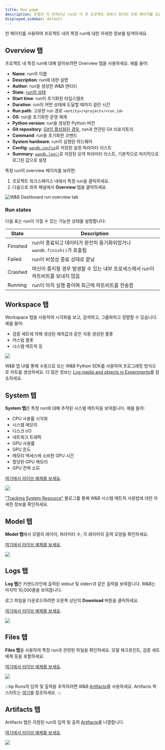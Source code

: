 ```yaml
---
title: Run page
description: 모델의 각 트레이닝 run은 더 큰 프로젝트 내에서 정리된 전용 페이지를 갖습니다.
displayed_sidebar: default
---
```


런 페이지를 사용하여 프로젝트 내의 특정 run에 대한 자세한 정보를 탐색하세요.

## Overview 탭
프로젝트 내 특정 run에 대해 알아보려면 Overview 탭을 사용하세요. 예를 들어:

* **Name**: run의 이름
* **Description**: run에 대한 설명
* **Author**: run을 생성한 W&B 엔티티
* **State**: [run의 상태](#run-states)
* **Start time**: run이 초기화된 타임스탬프
* **Duration**: run이 어떤 상태에 도달할 때까지 걸린 시간
* **Run path**: 고유한 run 경로 `<entity>/<project>/<run_id>`
* **OS**: run을 초기화한 운영 체제
* **Python version**: run을 생성한 Python 버전
* **Git repository**: [Git이 활성화된 경우](../settings-page/user-settings.md#personal-github-integration), run과 연관된 Git 리포지토리
* **Command**: run을 초기화한 코맨드
* **System hardware**: run이 실행된 하드웨어
* **Config**: [`wandb.config`](../../../guides/track/config.md)로 저장된 설정 파라미터 리스트
* **Summary**: [`wandb.log()`](../../../guides/track/log/intro.md)로 저장된 요약 파라미터 리스트, 기본적으로 마지막으로 로그된 값으로 설정

특정 run의 overview 페이지를 보려면:
1. 프로젝트 워크스페이스 내에서 특정 run을 클릭하세요.
2. 다음으로 좌측 패널에서 **Overview** 탭을 클릭하세요.

![W&B Dashboard run overview tab](/images/app_ui/wandb_run_overview_page.png)

### Run states
다음 표는 run이 가질 수 있는 가능한 상태를 설명합니다:

| State | Description |
| ----- | ----- |
| Finished| run이 종료되고 데이터가 완전히 동기화되었거나 `wandb.finish()`가 호출됨 |
| Failed | run이 비정상 종료 상태로 끝남 | 
| Crashed | 머신이 중지될 경우 발생할 수 있는 내부 프로세스에서 run이 하트비트를 보내지 않음 | 
| Running | run이 아직 실행 중이며 최근에 하트비트를 전송함 |

## Workspace 탭
Workspace 탭을 사용하여 시각화를 보고, 검색하고, 그룹화하고 정렬할 수 있습니다. 예를 들어:

* 검증 세트에 의해 생성된 예측값과 같은 자동 생성된 플롯
* 커스텀 플롯
* 시스템 메트릭 등

![](/images/app_ui/wandb-run-page-workspace-tab.png)

W&B 앱 UI를 통해 수동으로 또는 W&B Python SDK를 사용하여 프로그래밍 방식으로 차트를 생성하세요. 더 많은 정보는 [Log media and objects in Experiments](../../track/log/intro.md)를 참조하세요.

## System 탭
**System 탭**은 특정 run에 대해 추적된 시스템 메트릭을 보여줍니다. 예를 들어:

* CPU 사용률 시각화
* 시스템 메모리
* 디스크 I/O
* 네트워크 트래픽
* GPU 사용률
* GPU 온도
* 메모리 엑세스에 소비한 GPU 시간
* 할당된 GPU 메모리
* GPU 전력 소모

[여기에서 라이브 예제를 보세요](https://wandb.ai/stacey/deep-drive/runs/ki2biuqy/system?workspace=user-carey).

![](/images/app_ui/wandb_system_utilization.png)

["Tracking System Resource"](https://lambdalabs.com/blog/weights-and-bias-gpu-cpu-utilization/) 블로그를 통해 W&B 시스템 메트릭 사용법에 대한 자세한 정보를 확인하세요.

## Model 탭

**Model 탭**에서 모델의 레이어, 파라미터 수, 각 레이어의 출력 모양을 확인하세요.

[여기에서 라이브 예제를 보세요](https://app.wandb.ai/stacey/deep-drive/runs/pr0os44x/model).

![](/images/app_ui/wandb_run_page_model_tab.png)

## Logs 탭
**Log 탭**은 커맨드라인에 출력된 stdout 및 stderr과 같은 출력을 보여줍니다. W&B는 마지막 10,000줄을 보여줍니다.

로그 파일을 다운로드하려면 오른쪽 상단의 **Download** 버튼을 클릭하세요.

[여기에서 라이브 예제를 보세요](https://app.wandb.ai/stacey/deep-drive/runs/pr0os44x/logs).

![](/images/app_ui/wandb_run_page_log_tab.png)

## Files 탭
**Files 탭**을 사용하여 특정 run과 관련된 파일을 확인하세요. 모델 체크포인트, 검증 세트 예제 등을 포함하세요.

[여기에서 라이브 예제를 보세요](https://app.wandb.ai/stacey/deep-drive/runs/pr0os44x/files/media/images).

![](/images/app_ui/wandb_run_page_files_tab.png)

:::tip
Runs의 입력 및 출력을 추적하려면 W&B [Artifacts](../../artifacts/intro.md)를 사용하세요. Artifacts 퀵스타트는 [여기](../../artifacts/artifacts-walkthrough.md)를 참조하세요.
:::

## Artifacts 탭
Artifacts 탭은 지정된 run의 입력 및 출력 [Artifacts](../../artifacts/intro.md)를 나열합니다.

[여기에서 라이브 예제를 보세요](https://wandb.ai/stacey/artifact_july_demo/runs/2cslp2rt/artifacts).

![](/images/app_ui/artifacts_tab.png)